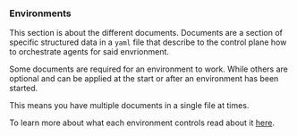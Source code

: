 ### Environments

This section is about the different documents. Documents are a section of specific structured data in a `yaml` file that describe to the control plane how to orchestrate agents for said envrionment.

Some documents are required for an environment to work. While others are optional and can be applied at the start or after an environment has been started.

This means you have multiple documents in a single file at times.

To learn more about what each environment controls read about it [here](../../architecture/CONTROL_PLANE.md#environments).

